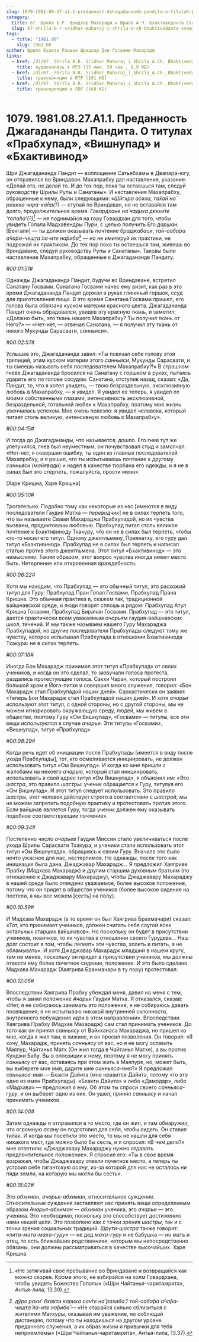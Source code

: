 ```yaml
---
slug: 1079-1981-08-27-a1-1-predannost-dzhagadanandy-pandita-o-titulah-prabhupad-vishnupad-i-bhaktivinod
category:
  title: 67. Шрила Б.Р. Шридхар Махарадж и Шрила А.Ч. Бхактиведанта Свами Прабхупада
  slug: 67-shrila-b-r-sridhar-maharaj-i-shrila-a-ch-bhaktivedanta-svami-prabhupada
tags:
  - title: "1981.08"
    slug: 1981-08
author: Шрила Бхакти Ракшак Шридхар Дев-Госвами Махарадж
links:
  - href: /dl/67._Shrila_B.R._Sridhar_Maharaj_i_Shrila_A.Ch._Bhaktivedanta_Svami_Prabhupada/1079_1981.08.27.A1.1_SridharMj_Predannost_Dzhagadanandy_Pandita_O_titulah_Prabhupad_Vishnupad_i_Bhaktivinod.mp3
    title: аудиозапись в MP3 (15 мин. 59 сек., 8,9 МБ)
  - href: /dl/67._Shrila_B.R._Sridhar_Maharaj_i_Shrila_A.Ch._Bhaktivedanta_Svami_Prabhupada/1079_1981.08.27.A1.1_SridharMj_Predannost_Dzhagadanandy_Pandita_O_titulah_Prabhupad_Vishnupad_i_Bhaktivinod.rtf
    title: транскрипцию в RTF (161 КБ)
  - href: /dl/67._Shrila_B.R._Sridhar_Maharaj_i_Shrila_A.Ch._Bhaktivedanta_Svami_Prabhupada/1079_1981.08.27.A1.1_SridharMj_Predannost_Dzhagadanandy_Pandita_O_titulah_Prabhupad_Vishnupad_i_Bhaktivinod.pdf
    title: транскрипцию в PDF (160 КБ)
---
```


# 1079. 1981.08.27.A1.1. Преданность Джагадананды Пандита. О титулах «Прабхупад», «Вишнупад» и «Бхактивинод»

Шри Джагадананда Пандит — воплощение Сатьябхамы в Двапара-югу, он отправился во Вриндаван. Махапрабху дал наставление, указание: «Делай это, не делай то. И до тех пор, пока ты остаешься там, следуй руководству Шрилы Рупы и Санатаны». И наставления Махапрабху, обращенные к нему, были следующими: «*Ш́ӣгхра а̄сиха, та̄ха̄н̇ на̄ рахиха чира-ка̄ла(?)* — ступай по Вриндаван, но не оставайся там долго, продолжительное время. *Говардхане на̄ чад̣иха декхите ‘гопа̄ла’(?)*[^_ftn1] — не поднимайся на гору Говардхан для того, чтобы увидеть Гопала Мадхавендры Пури, с целью получить Его *даршан*. [Бенгали] — ты должен оказывать почтение *браджабаси*, *та̄н̇-саба̄ра а̄ча̄ра-чеш̣т̣а̄ ла-ите на̄риба̄*[^_ftn2] — но не имитируй их практики, не подражай их практикам. До тех пор пока ты остаешься там, живешь во Вриндаване, следуй руководству Рупы и Санатаны». Таковы были наставление Махапрабху, обращенные к Джагадананде Пандиту.

*#00:01:51#*

Однажды Джагадананда Пандит, будучи во Вриндаване, встретил Санатану Госвами. Санатана Госвами нанес ему визит, как раз в это время Джагадананда Пандит держал в руках глиняный горшок, ссуд для приготовления пищи. В это время Санатана Госвами пришел, его голова была обвязана куском материи красного цвета. Джагадананда Пандит очень обрадовался, увидев эту красную ткань, и заметил: «Должно быть, это ткань нашего Махапрабху? Ты получил ткань от Него?» — «Нет-нет, — отвечал Санатана, — я получил эту ткань от некого Мукунды Сарасвати, *санньяси*».

*#00:02:57#*

Услышав это, Джагадананда завил: «Ты повязал себе голову этой тряпицей, этим куском материи этого *санньяси*, Мукунды Сарасвати, и ты смеешь называть себя последователем Махапрабху?!» В страшном гневе Джагадананда бросился на Санатану с горшком в руках, пытаясь ударить его по голове сосудом. Санатана, отступив назад, сказал: «Да, Пандит, то, что я хотел увидеть, — твою безраздельную, эксклюзивную любовь в Махапрабху, — я увидел. Я увидел ее теперь, я увидел ее моими собственными глазами, интенсивность эксклюзивной, безраздельной, тотальной любви к Махапрабху, поэтому моя жизнь увенчалась успехом. Мне очень повезло: я увидел человека, который питает столь великую, интенсивную любовь к Махапрабху».

*#00:04:15#*

И тогда до Джагадананды, что называется, дошло. Его гнев тут же улетучился, гнев был неуместным, он почувствовал стыд и замолчал. «Нет-нет, я совершил ошибку, ты один из главных последователей Махапрабху, и я решил, что ты испытываешь почтение к другому *санньяси* (*майявади*) и надел в качестве тюрбана его одежды, и я не в силах был это стерпеть, пожалуйста, прости меня».

[Харе Кришна, Харе Кришна]

*#00:05:10#*

Трогательно. Подобно тому как некоторые из нас [имеются в виду последователи Гаудия Матха — *переводчик*] не в силах терпеть того, что вы называете Свами Махараджа Прабхупадой, но их чувства вызваны, продиктованы любовью. Прабхупад питал столь великое почтение к Бхактивиноду Тхакуру, что он не в силах был терпеть, чтобы кто-то носил его титул. Одному джентльмену, Приянатху, его гуру дал титул «Бхактивинод». Прабхупад не в силах был терпеть и написал статью против этого джентльмена. Этот титул «Бхактивинод» — это немыслимо. Таким образом, этот вопрос чувства иногда имеет место быть. Нетерпение или откровенная враждебность.

*#00:06:22#*

Хотя мы находим, что Прабхупад — это обычный титул, это расхожий титул для Гуру: Прабхупад Пран Гопал Госвами, Прабхупад Прана Кришна. Это обычная практика в, скажем так, традиционной вайшнавской среде, и люди говорят сплошь и рядом: Прабхупад Атул Кришна Госвами, Прабхупад Бирачан Госвами. Прабхупад — это титул, дается практически всем уважаемым *ачарьям* гаудия-вайшнавских школ, течений. И мы также называем нашего Гуру Махараджа Прабхупадой, но другие последователи Прабхупады следуют тому же чувству, которое испытывал Прабхупада в отношении Бхактивинода Тхакура: не в силах терпеть.

*#00:07:18#*

Иногда Бон Махарадж принимал этот титул «Прабхупад» от своих учеников, и когда он это сделал, то зазвучали голоса протеста, раздались протестующие голоса. Сакхи Чаран, который построил большой храм в Йога-питхе и совершил много служения, говорил: «Бон Махарадж стал Прабхупадой наших дней». Саркастически он заявил: «Теперь Бон Махарадж стал Прабхупадой наших дней». И хотя *ачарьи* используют этот титул, с одной стороны, но с другой стороны, мы не можем игнорировать окружающую среду, людей, мы живем в обществе, поэтому Гуру «Ом Вишнупад», «Госвами» — титулы, все эти вещи используются в случае *ачарьи*. Эти титулы «Госвами», «Вишнупад», титул «Прабхупад».

*#00:08:29#*

Когда речь идет об инициации после Прабхупады [имеется в виду после ухода Прабхупады], тот, кто осмеливается инициировать, не должен использовать титул «Ом Вишнупад». И когда ко мне пришли с жалобами на некоего *ачарью*, который стал инициировать, использовать в свой адрес титул «Ом Вишнупад», я объяснил им: «Это *шастра*, это правило *шастры*: ученик обращается к Гуру, титулуя его «Ом Вишнупад». И этот титул следует использовать. Это правило *шастры*, этот человек действует строго в соответствии с *шастрой*, мы не можем запретить подобную практику и протестовать против этого. Если вайшнав является Гуру, тогда ученик должен ему оказывать подобное соответствующее почтение».

*#00:09:34#*

Постепенно число *ачарьев* Гаудия Миссии стало увеличиваться после ухода Шрилы Сарасвати Тхакура, и ученики стали использовать этот титул «Ом Вишнупада», обращаясь к своим Гуру. Вначале это было нечто ужасное для нас, нестерпимое. Но однажды, после того как инициация была дана, Джаджавар Махарадж… Я предложил Хаягриве Прабху (Мадхава Махарадж) и другим старшим духовным братьям (по отношению к Джаджавару Махараджу), чтобы Джаджавару Махараджу в нашей среде было отведено уважаемое, более высокое положение, потому что он придет в обществе учеников (более высокое сидение на постели, а мы все можем [сесть] на полу).

*#00:10:59#*

И Мадхава Махарадж (в то время он был Хаягрива Брахмачари) сказал: «Тот, кто принимает учеников, должен считать себя слугой всех остальных старших вайшнавов». Но поскольку он будет в присутствии учеников, новичков, то их чувства в отношении своего Гурудева… Наш долг состоит в том, чтобы лелеять эти чувства, холить и питать, а не обламывать». И хотя Джаджавар Махарадж младший в нашем кругу, тем не менее, поскольку он придет в присутствии учеников, мы должны отвести ему более почетное сидение, положение. И это было сделано. Мадхава Махарадж (Хаягрива Брахмачари в ту пору) протестовал.

*#00:12:05#*

Впоследствии Хаягрива Прабху убеждал меня, давил на меня с тем, чтобы я занял положение *Ачарьи* Гаудия Матха. Я отказался, сказав: «Нет, я не собираюсь занимать это положение, я не собираюсь давать посвящения, я не испытываю никакой внутренней склонности, внутреннего побуждение идти в этом направлении». Впоследствии Хаягрива Прабху (Мадхав Махарадж) сам стал принимать учеников. До того как он принял *санньясу* от Вайкханаса Махараджа, но пришел ко мне, когда я жил там, в хижине, и он просил позволения. Он говорил: «Я хочу, Махарадж, принять *санньясу* от вас, но я не могу оставить Маяпур, Чайтанья Матх (Он жил тогда в Чайтанья Матхе), а вы против Кунджи Бабу. Вы в оппозиции к нему, поэтому я не могу принять *санньясу* от вас, оставаясь при этом жить в Маяпуре, но, может быть, вы выберете мое имя, дадите мне *санньяса*-имя?» Я предложил *санньяса*-имя — Бхакти Дайита (мне нравится Дайита, потому что это одно из имен Прабхупады). «Бхакти Дайита» и либо «Дамодар», либо «Мадхава» — предложил я ему. Об этом ты спроси своего *санньяса-гуру*, и он выберет одно из них. Он ушел, принял *санньясу* и начал принимать учеников.

*#00:14:00#*

Затем однажды я отправился в то место, где он жил, и там обнаружил, что огромную *асану* он подготовил для себя, чтобы сидеть. Он ставил тилак. И когда мы посетили это место, то мы не нашли для себя никакого мест, где можно было бы сесть, и я спросил: «В чем дело?» мне ответили: «Джаджавару Махараджу нужно отдавать предпочтительное положение». Я спросил его: «Ты в свое время возражал, чтобы Джаджавару отвели почетное место, а теперь ты устроил себе гигантскую *асану*, из-за которой для нас не осталось ни пяди земли, на которую мы могли бы сесть».

*#00:15:02#*

Это *абхиман*, *ачарья-абхиман*, относительное суждение. Относительные суждения заставляют нас принять вещи определенным образом *Ачарья-абхиман* — *абхиман* ученика, эго *ачарьи* — эго ученика. Это необходимо, поскольку это способствует достижению нами нашей цели. Это позволено как с точки зрения *шастры*, так и с точки зрения социальных традиций. *Шрути-шастра* также говорит: «*пита-мата-маха-гуру*» — не дед *маха-гуру* и не бабушка — но мать и отец, то есть ближайшие родственники, которым мы непосредственно обязаны, они должны рассматриваться в качестве высочайших. Харе Кришна.



[^_ftn1]: «Не затягивай свое пребывание во Вриндаване и возвращайся как можно скорее. Кроме этого, не взбирайся на холм Говардхана, чтобы увидеть Божество Гопалы» («Шри Чайтанья-чаритамрита», Антья-лила, 13.39).

[^_ftn2]: *дӯре рахи’ бхакти кариха сан̇ге на̄ рахиба̄ / та̄н̇-саба̄ра а̄ча̄ра-чеш̣т̣а̄ ла-ите на̄риба̄* — «Не старайся сильно сблизиться с жителями Матхуры, оказывай им уважение, но соблюдай дистанцию, потому что ты находишься на другом уровне преданного служения, а их образ жизни и привычки для тебя неприемлемы» («Шри Чайтанья-чаритамрита», Антья-лила, 13.37).

